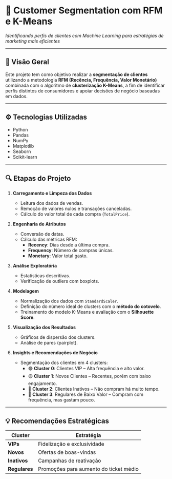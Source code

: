 # 🧠 Customer Segmentation com RFM e K-Means  
*Identificando perfis de clientes com Machine Learning para estratégias de marketing mais eficientes*

---

## 📑 Visão Geral

Este projeto tem como objetivo realizar a **segmentação de clientes** utilizando a metodologia **RFM (Recência, Frequência, Valor Monetário)** combinada com o algoritmo de **clusterização K-Means**, a fim de identificar perfis distintos de consumidores e apoiar decisões de negócio baseadas em dados.

---

## ⚙️ Tecnologias Utilizadas

- Python
- Pandas
- NumPy
- Matplotlib
- Seaborn
- Scikit-learn

---

## 🔍 Etapas do Projeto

1. **Carregamento e Limpeza dos Dados**
   - Leitura dos dados de vendas.
   - Remoção de valores nulos e transações canceladas.
   - Cálculo do valor total de cada compra (`TotalPrice`).

2. **Engenharia de Atributos**
   - Conversão de datas.
   - Cálculo das métricas RFM:
     - **Recency**: Dias desde a última compra.
     - **Frequency**: Número de compras únicas.
     - **Monetary**: Valor total gasto.

3. **Análise Exploratória**
   - Estatísticas descritivas.
   - Verificação de outliers com boxplots.

4. **Modelagem**
   - Normalização dos dados com `StandardScaler`.
   - Definição do número ideal de clusters com o **método do cotovelo**.
   - Treinamento do modelo K-Means e avaliação com o **Silhouette Score**.

5. **Visualização dos Resultados**
   - Gráficos de dispersão dos clusters.
   - Análise de pares (pairplot).

6. **Insights e Recomendações de Negócio**
   - Segmentação dos clientes em 4 clusters:
     - 🟢 **Cluster 0**: Clientes VIP – Alta frequência e alto valor.
     - 🟡 **Cluster 1**: Novos Clientes – Recentes, porém com baixo engajamento.
     - 🔴 **Cluster 2**: Clientes Inativos – Não compram há muito tempo.
     - 🔵 **Cluster 3**: Regulares de Baixo Valor – Compram com frequência, mas gastam pouco.

---

## 💡 Recomendações Estratégicas

| Cluster | Estratégia |
|--------|------------|
| **VIPs** | Fidelização e exclusividade |
| **Novos** | Ofertas de boas-vindas |
| **Inativos** | Campanhas de reativação |
| **Regulares** | Promoções para aumento do ticket médio |
